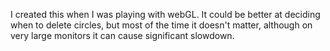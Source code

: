 I created this when I was playing with webGL. It could be better at deciding when to delete circles, but most of the time it doesn't matter, although on very large monitors it can cause significant slowdown.
